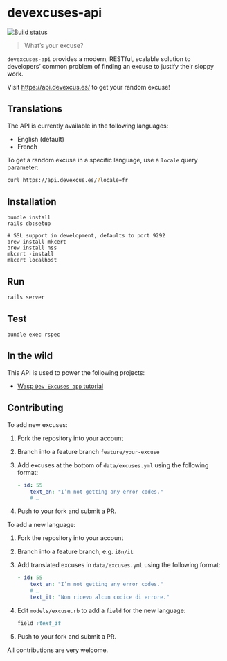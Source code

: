 # devexcuses-api

[![Build status](https://github.com/michelegera/devexcuses-api/actions/workflows/build.yml/badge.svg)](https://github.com/michelegera/devexcuses-api/actions/workflows/build.yml)

> What’s your excuse?

`devexcuses-api` provides a modern, RESTful, scalable solution to developers’
common problem of finding an excuse to justify their sloppy work.

Visit https://api.devexcus.es/ to get your random excuse!

## Translations

The API is currently available in the following languages:

- English (default)
- French

To get a random excuse in a specific language, use a `locale` query parameter:

```bash
curl https://api.devexcus.es/?locale=fr
```

## Installation

    bundle install
    rails db:setup

    # SSL support in development, defaults to port 9292
    brew install mkcert
    brew install nss
    mkcert -install
    mkcert localhost

## Run

    rails server

## Test

    bundle exec rspec

## In the wild

This API is used to power the following projects:

- [Wasp `Dev Excuses app` tutorial][wasp]

## Contributing

To add new excuses:

1. Fork the repository into your account
2. Branch into a feature branch `feature/your-excuse`
3. Add excuses at the bottom of `data/excuses.yml` using the following format:

   ```yaml
   - id: 55
       text_en: "I’m not getting any error codes."
       # …
   ```

4. Push to your fork and submit a PR.

To add a new language:

1. Fork the repository into your account
2. Branch into a feature branch, e.g. `i8n/it`
3. Add translated excuses in `data/excuses.yml` using the following format:

   ```yaml
   - id: 55
       text_en: "I’m not getting any error codes."
       # …
       text_it: "Non ricevo alcun codice di errore."
   ```

4. Edit `models/excuse.rb` to add a `field` for the new language:

   ```ruby
   field :text_it
   ```

5. Push to your fork and submit a PR.

All contributions are very welcome.

[wasp]: https://wasp-lang.dev/docs/tutorials/dev-excuses-app
